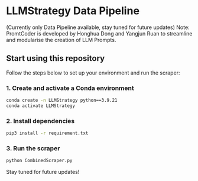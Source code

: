 # LLMStrategy Data Pipeline

(Currently only Data Pipeline available, stay tuned for future updates)
Note: PromtCoder is developed by Honghua Dong and Yangjun Ruan to streamline and modularise the creation of LLM Prompts.

## Start using this repository

Follow the steps below to set up your environment and run the scraper:

### 1. Create and activate a Conda environment
```bash
conda create -n LLMStrategy python==3.9.21
conda activate LLMStrategy
```

### 2. Install dependencies
```bash
pip3 install -r requirement.txt
```

### 3. Run the scraper
```bash
python CombinedScraper.py
```

Stay tuned for future updates!

